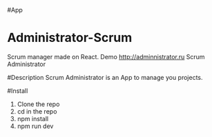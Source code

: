 #App
# Administrator-Scrum
Scrum manager made on React. Demo http://adminnistrator.ru
Scrum Administrator


#Description
Scrum Administrator is an App to manage you projects.


#Install

1. Clone the repo
2. cd in the repo 
3. npm install 
4. npm run dev

